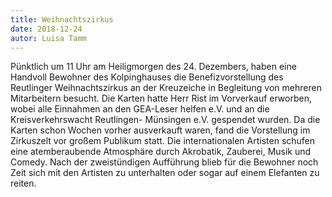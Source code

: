 ```yaml
---
title: Weihnachtszirkus
date: 2018-12-24
autor: Luisa Tamm
---
```


<!--mehr-->

Pünktlich um 11 Uhr am Heiligmorgen des 24. Dezembers, haben eine Handvoll Bewohner des Kolpinghauses die Benefizvorstellung des Reutlinger Weihnachtszirkus an der Kreuzeiche in Begleitung von mehreren Mitarbeitern besucht. Die Karten hatte Herr Rist im Vorverkauf erworben, wobei alle Einnahmen an den GEA-Leser helfen e.V. und an die Kreisverkehrswacht Reutlingen- Münsingen e.V. gespendet wurden. Da die Karten schon Wochen vorher ausverkauft waren, fand die Vorstellung im Zirkuszelt vor großem Publikum statt. Die internationalen Artisten schufen eine atemberaubende Atmosphäre durch Akrobatik, Zauberei, Musik und Comedy. Nach der zweistündigen Aufführung blieb für die Bewohner noch Zeit sich mit den Artisten zu unterhalten oder sogar auf einem Elefanten zu reiten.
